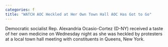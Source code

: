```yaml
---
categories: f
title: "WATCH AOC Heckled at Her Own Town Hall AOC Has Got to Go"
---
```

Democratic socialist Rep. Alexandria Ocasio-Cortez (D-NY) received a taste of her own medicine on Wednesday night as she was heckled by protesters at a local town hall meeting with constituents in Queens, New York.